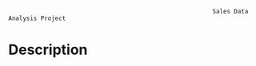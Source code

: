                                                              Sales Data Analysis Project
# Description                                                             
